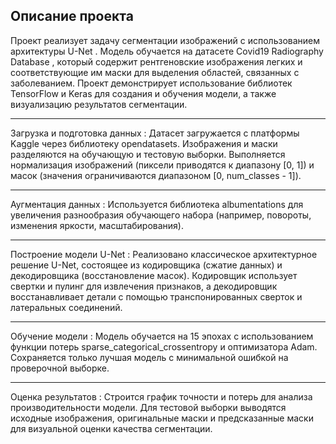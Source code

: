 ## Описание проекта

Проект реализует задачу сегментации изображений с использованием архитектуры U-Net . Модель обучается на датасете Covid19 Radiography Database , который содержит рентгеновские изображения легких и соответствующие им маски для выделения областей, связанных с заболеванием. Проект демонстрирует использование библиотек TensorFlow и Keras для создания и обучения модели, а также визуализацию результатов сегментации.
* * *
Загрузка и подготовка данных :
Датасет загружается с платформы Kaggle через библиотеку opendatasets.
Изображения и маски разделяются на обучающую и тестовую выборки.
Выполняется нормализация изображений (пиксели приводятся к диапазону [0, 1]) и масок (значения ограничиваются диапазоном [0, num_classes - 1]).
* * *
Аугментация данных :
Используется библиотека albumentations для увеличения разнообразия обучающего набора (например, повороты, изменения яркости, масштабирования).
* * *
Построение модели U-Net :
Реализовано классическое архитектурное решение U-Net, состоящее из кодировщика (сжатие данных) и декодировщика (восстановление масок).
Кодировщик использует свертки и пулинг для извлечения признаков, а декодировщик восстанавливает детали с помощью транспонированных сверток и латеральных соединений.
* * *
Обучение модели :
Модель обучается на 15 эпохах с использованием функции потерь sparse_categorical_crossentropy и оптимизатора Adam.
Сохраняется только лучшая модель с минимальной ошибкой на проверочной выборке.
* * *
Оценка результатов :
Строится график точности и потерь для анализа производительности модели.
Для тестовой выборки выводятся исходные изображения, оригинальные маски и предсказанные маски для визуальной оценки качества сегментации.
